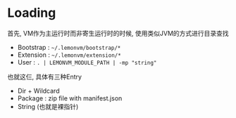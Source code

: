 # Loading
首先, VM作为主运行时而非寄生运行时的时候, 使用类似JVM的方式进行目录查找
- Bootstrap : `~/.lemonvm/bootstrap/*`
- Extension : `~/.lemonvm/extension/*`
- User : `. | LEMONVM_MODULE_PATH | -mp "string"`

也就这仨, 具体有三种Entry
- Dir + Wildcard
- Package : zip file with manifest.json
- String (也就是裸指针)
